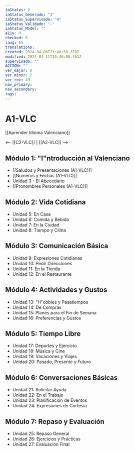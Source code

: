 ```yaml
---
iaStatus: 8
iaStatus_Generado: "I"
iaStatus_Supervisado: "H"
iaStatus_Validado: "-"
iaStatus_Model: ""
a11y: 0
checked: 0
lang: ES
translations: 
created: 2024-04-06T23:48:58.370Z
modified: 2024-04-11T19:46:00.461Z
supervisado: ""
ACCION: ""
ver_major: 0
ver_minor: 2
ver_rev: 49
nav_primary: 
nav_secondary: 
tags:
---
```

# A1-VLC

[[Aprender Idioma Valenciano]]

<-- [[C2-VLC]] | [[A2-VLC]] -->

## Módulo 1: "I"ntroducción al Valenciano

- [[Saludos y Presentaciones (A1-VLC)]]
- [[Números y Fechas (A1-VLC)]]
- Unidad 3 - El Abecedario
- [[Pronombres Personales (A1-VLC)]]

## Módulo 2: Vida Cotidiana

- Unidad 5: En Casa
- Unidad 6: Comida y Bebida
- Unidad 7: En la Ciudad
- Unidad 8: Tiempo y Clima

## Módulo 3: Comunicación Básica

- Unidad 9: Expresiones Cotidianas
- Unidad 10: Pedir Direcciones
- Unidad 11: En la Tienda
- Unidad 12: En el Restaurante

## Módulo 4: Actividades y Gustos

- Unidad 13: "H"obbies y Pasatiempos
- Unidad 14: De Compras
- Unidad 15: Planes para el Fin de Semana
- Unidad 16: Preferencias y Gustos

## Módulo 5: Tiempo Libre

- Unidad 17: Deportes y Ejercicio
- Unidad 18: Música y Cine
- Unidad 19: Vacaciones y Viajes
- Unidad 20: Pasado, Presente y Futuro

## Módulo 6: Conversaciones Básicas

- Unidad 21: Solicitar Ayuda
- Unidad 22: En el Trabajo
- Unidad 23: Planificación de Eventos
- Unidad 24: Expresiones de Cortesía

## Módulo 7: Repaso y Evaluación

- Unidad 25: Repaso General
- Unidad 26: Ejercicios y Prácticas
- Unidad 27: Evaluación Final

